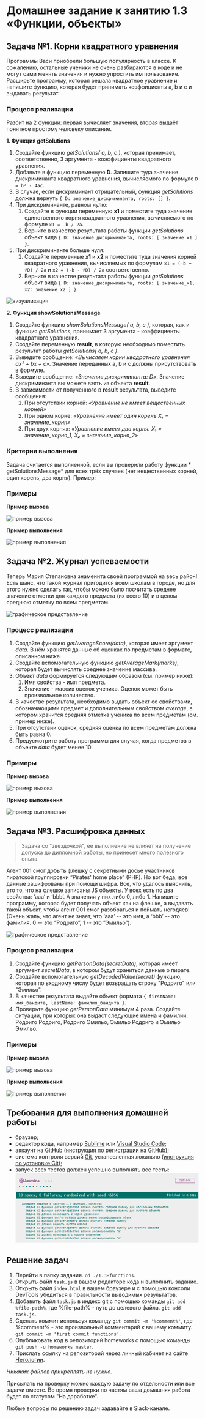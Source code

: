 # Домашнее задание к занятию 1.3 «Функции, объекты» 

## Задача №1. Корни квадратного уравнения

Программы Васи приобрели большую популярность в классе. К сожалению, остальные ученики не очень разбираются в коде и не могут сами менять значения и нужно упростить им пользование. Расширьте программу, которая решала квадратное уравнение и напишите функцию, которая будет принимать коэффициенты a, b и c и выдавать результат.

### Процесс реализации

Разбит на 2 функции: первая вычисляет значения, вторая выдаёт понятное простому человеку описание.

**1. Функция getSolutions**

1. Создайте функцию *getSolutions( a, b, c )*, которая принимает, соответственно, 3 аргумента - коэффициенты квадратного уравнения.
2. Добавьте в функцию переменную **D**. Запишите туда значение дискриминанта квадратного уравнения, вычисляемого по формуле ```D = b² - 4ac```.
3. В случае, если дискриминант отрицательный, функция *getSolutions* должна вернуть ```{ D: значение_дискриминанта, roots: [] }```.
4. При дискриминанте, равном нулю:
	1. Создайте в функции переменную **x1** и поместите туда значение единственного корня квадратного уравнения, вычисляемого по формуле ```x1 = -b / 2a```.
	2. Верните в качестве результата работы функции *getSolutions* объект вида ```{ D: значение_дискриминанта, roots: [ значение_x1 ] }```.
5. При дискриминанте больше нуля:
	1. Создайте переменные **x1** и **x2** и поместите туда значения корней квадратного уравнения, вычисляемых по формулам ```x1 = (-b + √D) / 2a``` и ```x2 = (-b - √D) / 2a``` соответственно.
	2. Верните в качестве результата работы функции *getSolutions* объект вида ```{ D: значение_дискриминанта, roots: [ значение_x1, x2: значение_x2 ] }```.

![визуализация](./img/1.png)

**2. Функция showSolutionsMessage**

1. Создайте функцию *showSolutionsMessage( a, b, c )*, которая, как и функция *getSolutions*, принимает 3 аргумента - коэффициенты квадратного уравнения.
2. Создайте переменную **result**, в которую необходимо поместить результат работы *getSolutions( a, b, c )*.
3. Выведите сообщение: *«Вычисляем корни квадратного уравнения ax² + bx + c»*. Значение переданных a, b и c должны присутствовать в формуле.
4. Выведите сообщение: *«Значение дискриминанта: D»*. Значение дискриминанта вы можете взять из объекта **result**.
5. В зависимости от полученного в **result** результата, выведите сообщения:
	1. При отсутствии корней: *«Уравнение не имеет вещественных корней»*
	2. При одном корне: *«Уравнение имеет один корень X₁ = значение_корня»*
	3. При двух корнях: *«Уравнение имеет два корня. X₁ = значение\_корня\_1, X₂ = значение\_корня\_2»*

### Критерии выполнения

Задача считается выполненной, если вы проверили работу функции * getSolutionsMessage* для всех трёх случаев (нет вещественных корней, один корень, два корня). Пример:

### Примеры

**Пример вызова**

![пример вызова](./img/2.png)

**Пример выполнения**

![пример выполнения](./img/3.png)

## Задача №2. Журнал успеваемости

Теперь Мария Степановна знаменита своей программой на весь район! Есть шанс, что такой журнал пригодится всем школам в городе, но для этого нужно сделать так, чтобы можно было посчитать среднее значение отметки для каждого предмета (их всего 10) и в целом среднюю отметку по всем предметам.

![графическое представление](./img/7.png)

### Процесс реализации

1. Создайте функцию *getAverageScore(data)*, которая имеет аргумент *data*. В нём хранятся данные об оценках по предметам в формате, описанном ниже.
2. Создайте вспомогательную функцию *getAverageMark(marks)*, которая будет вычислять среднее значение массива.
3. Объект *data* формируется следующим образом (см. пример ниже):
	1. Имя свойства - имя предмета.
	2. Значение - массив оценок ученика. Оценок может быть произвольное количество.
4. В качестве результата, необходимо выдать объект со свойствами, обозначающими предмет и дополнительным свойством *average*, в котором хранится средняя отметка ученика по всем предметам (см. пример ниже).
5. При отсутствии оценок, средняя оценка по всем предметам должна быть равна 0.
6. Предусмотрите работу программы для случая, когда предметов в объекте *data* будет менее 10.

### Примеры

**Пример вызова**

![пример вызова](./img/8.png)

**Пример выполнения**

![пример выполнения](./img/9.png)

## Задача №3. Расшифровка данных

> Задача со "звездочкой", ее выполнение не влияет на получение допуска до дипломной работы, но принесет много полезного опыта.

Агент 001 смог добыть флешку с секретными досье участников пиратской группировки “Pirates' home place” (PHP). Но вот беда, все данные зашифрованы при помощи шифра. Все, что удалось выяснить, это то, что на флешке записаны JS объекты. У всех есть по два свойства: ‘aaa’ и ‘bbb’. А значения у них либо 0, либо 1. Напишите программу, которая будет получать объект как на флешке, а выдавать такой объект, чтобы агент 001 смог разобраться и поймать негодяев! (Очень жаль, что агент не знает, что ‘aaa’ -- это имя, а ‘bbb’ -- это фамилия. 0 -- это “Родриго”, 1 -- это ”Эмильо”).

![графическое представление](./img/4.png)

### Процесс реализации

1. Создайте функцию *getPersonData(secretData)*, которая имеет аргумент *secretData*, в котором будут храниться данные о пирате.
2. Создайте вспомогательную *getDecodedValue(secret)* функцию, которая по входному числу будет возвращать строку "Родриго" или "Эмильо".
3. В качестве результата выдайте объект формата ```{ firstName: имя_бандита, lastName: фамилия_бандита }```.
4. Проверьте функцию *getPersonData* минимум 4 раза. Создайте ситуации, при которых она выдаст следующие имена и фамилии: Родриго Родриго, Родриго Эмильо, Эмильо Родриго и Эмильо Эмильо.

### Примеры

**Пример вызова**

![пример вызова](./img/5.png)

**Пример выполнения**

![пример выполнения](./img/6.png)

## Требования для выполнения домашней работы

* браузер;
* редактор кода, например [Sublime][1] или [Visual Studio Code][2];
* аккаунт на [GitHub][0] ([инструкция по регистрации на GitHub][3]);
* система контроля версий [Git][4], установленная локально ([инструкция по установке Git][5]);
* запуск всех тестов должен успешно выполнять все тесты:
![графическое представление](../Jasmine/results/sucessed_tasks1_3.png)

## Решение задач
1. Перейти в папку задания. `cd ./1.3-functions`.
2. Открыть файл `task.js` в вашем редакторе кода и выполнить задание.
3. Открыть файл `index.html` в вашем браузере и с помощью консоли DevTools убедиться в правильности выводимых результатов.
4. Добавить файл `task.js` в индекс git с помощью команды `git add %file-path%`, где %file-path% - путь до целевого файла. `git add task.js`.
5. Сделать коммит используя команду `git commit -m '%comment%'`, где %comment% - это произвольный комментарий к вашему коммиту. `git commit -m 'first commit functions'`.
6. Опубликовать код в репозиторий homeworks с помощью команды `git push -u homeworks master`.
7. Прислать ссылку на репозиторий через личный кабинет на сайте [Нетологии][6].

[0]: https://github.com/
[1]: https://www.sublimetext.com/
[2]: https://code.visualstudio.com/
[3]: https://github.com/netology-code/guides/tree/master/github
[4]: https://git-scm.com/
[5]: https://github.com/netology-code/guides/blob/master/git/REAMDE.md
[6]: https://netology.ru/

*Никаких файлов прикреплять не нужно.*

Присылать на проверку можно каждую задачу по отдельности или все задачи вместе. Во время проверки по частям ваша домашняя работа будет со статусом "На доработке".

Любые вопросы по решению задач задавайте в Slack-канале.
